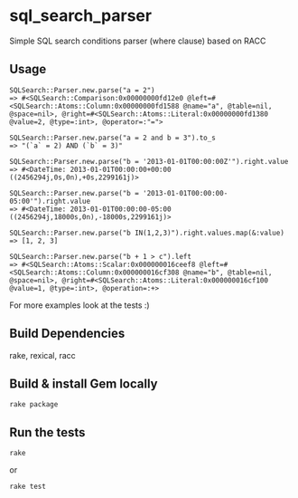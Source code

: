sql_search_parser
=================

Simple SQL search conditions parser (where clause) based on RACC

Usage
-----
    SQLSearch::Parser.new.parse("a = 2")
    => #<SQLSearch::Comparison:0x00000000fd12e0 @left=#<SQLSearch::Atoms::Column:0x00000000fd1588 @name="a", @table=nil, @space=nil>, @right=#<SQLSearch::Atoms::Literal:0x00000000fd1380 @value=2, @type=:int>, @operator=:"=">

    SQLSearch::Parser.new.parse("a = 2 and b = 3").to_s
    => "(`a` = 2) AND (`b` = 3)"

    SQLSearch::Parser.new.parse("b = '2013-01-01T00:00:00Z'").right.value
    => #<DateTime: 2013-01-01T00:00:00+00:00 ((2456294j,0s,0n),+0s,2299161j)>

    SQLSearch::Parser.new.parse("b = '2013-01-01T00:00:00-05:00'").right.value
    => #<DateTime: 2013-01-01T00:00:00-05:00 ((2456294j,18000s,0n),-18000s,2299161j)>

    SQLSearch::Parser.new.parse("b IN(1,2,3)").right.values.map(&:value)
    => [1, 2, 3]

    SQLSearch::Parser.new.parse("b + 1 > c").left
    => #<SQLSearch::Atoms::Scalar:0x000000016ceef8 @left=#<SQLSearch::Atoms::Column:0x000000016cf308 @name="b", @table=nil, @space=nil>, @right=#<SQLSearch::Atoms::Literal:0x000000016cf100 @value=1, @type=:int>, @operation=:+>

For more examples look at the tests :)

Build Dependencies
------------------
rake, rexical, racc

Build & install Gem locally
-----
    rake package

Run the tests
-----
    rake

or

    rake test
